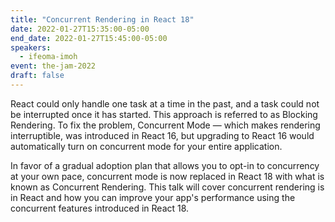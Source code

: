 ```yaml
---
title: "Concurrent Rendering in React 18"
date: 2022-01-27T15:35:00-05:00
end_date: 2022-01-27T15:45:00-05:00
speakers:
  - ifeoma-imoh
event: the-jam-2022
draft: false
---
```


React could only handle one task at a time in the past, and a task could not be interrupted once it has started. This approach is referred to as Blocking Rendering. To fix the problem, Concurrent Mode — which makes rendering interruptible, was introduced in React 16, but upgrading to React 16 would automatically turn on concurrent mode for your entire application.

In favor of a gradual adoption plan that allows you to opt-in to concurrency at your own pace, concurrent mode is now replaced in React 18 with what is known as Concurrent Rendering. This talk will cover concurrent rendering is in React and how you can improve your app's performance using the concurrent features introduced in React 18.
